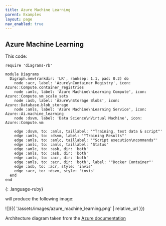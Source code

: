 ```yaml
---
title: Azure Machine Learning
parent: Examples
layout: page
nav_enabled: true
---
```


## Azure Machine Learning

This code:
~~~
require 'diagrams-rb'

module Diagrams
  Digraph.new(rankdir: 'LR', ranksep: 1.1, pad: 0.2) do
    node :acr, label: 'Azure\nContainer Registry', icon: Azure::Compute.container_registries
    node :amlc, label: 'Azure Machine\nLearning Compute', icon: Azure::Compute.vm_scale_sets
    node :asb, label: 'Azure\nStorage Blobs', icon: Azure::Database.blob_storage
    node :amls, label: 'Azure Machine\nLearning Service', icon: Azure::Ai.machine_learning
    node :dsvm, label: 'Data Science\nVirtual Machine', icon: Azure::Compute.vm

    edge :dsvm, to: :amls, taillabel: '"Training, test data & script"'
    edge :amls, to: :dsvm, label: '"Training Results"'
    edge :amls, to: :amlc, taillabel: '"Script execution\ncommands"'
    edge :amlc, to: :amls, taillabel: 'Status'
    edge :amlc, to: :asb, dir: 'both'
    edge :amls, to: :asb, dir: 'both'
    edge :amlc, to: :acr, dir: 'both'
    edge :amls, to: :acr, dir: 'both', label: '"Docker Container"'
    edge :asb, to: :acr, style: 'invis'
    edge :acr, to: :dsvm, style: 'invis'
  end
end
~~~
{: .language-ruby}

will produce the following image:

![]({{ '/assets/images/azure_machine_learning.png' | relative_url }})

Architecture diagram taken from the [Azure documentation](https://azure.microsoft.com/en-us/solutions/ai/data-scientist-resources)

